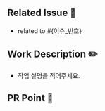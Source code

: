 <!--
- 리뷰어 추가했나요?
- 허가자 추가했나요?
- 라벨 추가했나요?

[FEAT] 새로운 기능을 개발하거나 추가, 변경할 경우(spring boot 내의 기능 코드) 
[FIX] 버그를 발견하여 코드를 수정한 경우(spring boot 내의 기능 코드)
[REFACTOR] 코드의 효율/가독성을 위해 수정한 경우
[CHORE] 업무적 기능과 무관한, 자잘한 정비 작업 ex) 패키지 구조 및 파일 이름 수정, 로그 레벨 조정 등 작은 설정
[INFRA] docker, nginx와 관련되어 CD 로직을 수정하는 경우
[DOCS] README, Swagger관련  수정하는 경우
[SETTING] 프로젝트에 세팅을 하는 경우 (ex. 초기 세팅, 오픈소스 도입 등)
-->

## Related Issue 🚀
- related to #{이슈_번호}

## Work Description ✏️
- 작업 설명을 적어주세요.

## PR Point 📸
<!-- 피드백을 받고 싶은 부분을 적어주세요. -->
